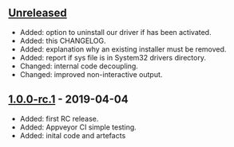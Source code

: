 ## [Unreleased]
  * Added: option to uninstall our driver if has been activated.
  * Added: this CHANGELOG.
  * Added: explanation why an existing installer must be removed.
  * Added: report if sys file is in System32 drivers directory.
  * Changed: internal code decoupling. 
  * Changed: improved non-interactive output.

## [1.0.0-rc.1] - 2019-04-04  
  * Added: first RC release.
  * Added: Appveyor CI simple testing.
  * Added: inital code and artefacts

[Unreleased]: https://github.com/johnstevenson/pl2303-win10/compare/1.0.0-rc.1...HEAD
[1.0.0-rc.1]: https://github.com/johnstevenson/pl2303-win10/compare/5b50ac2588dd...1.0.0-rc.1
